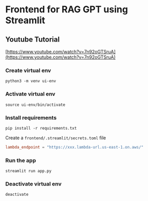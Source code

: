 # Frontend for RAG GPT using Streamlit

## Youtube Tutorial

[https://www.youtube.com/watch?v=7n92oGTSruA](https://www.youtube.com/watch?v=7n92oGTSruA)

### Create virtual env

`python3 -m venv ui-env`

### Activate virtual env

`source ui-env/bin/activate`

### Install requirements

`pip install -r requirements.txt`

Create a `frontend/.streamlit/secrets.toml` file

```toml
lambda_endpoint = "https://xxx.lambda-url.us-east-1.on.aws/"
```

### Run the app

`streamlit run app.py`

### Deactivate virtual env

`deactivate`
